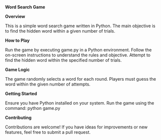 **Word Search Game**

**Overview**

This is a simple word search game written in Python. The main objective is to find the hidden word within a given number of trials.

**How to Play**

Run the game by executing game.py in a Python environment.
Follow the on-screen instructions to understand the rules and objective.
Attempt to find the hidden word within the specified number of trials.

**Game Logic**

The game randomly selects a word for each round.
Players must guess the word within the given number of attempts.

**Getting Started**

Ensure you have Python installed on your system. Run the game using the command:
python game.py

**Contributing**

Contributions are welcome! If you have ideas for improvements or new features, feel free to submit a pull request.

